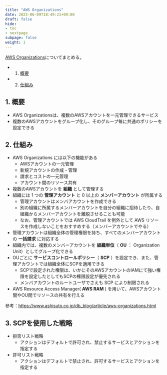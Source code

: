 ```yaml
---
title: "AWS Organizations"
date: 2023-06-09T18:49:21+09:00
draft: false
hide:
- toc
- nextpage
subpage: false
weight: 1
---
```


<!--more-->

[AWS Organizations](https://docs.aws.amazon.com/ja_jp/organizations/latest/userguide/orgs_introduction.html)についてまとめる。

- 1. [概要](#1-概要)
- 2. [仕組み](#2-仕組み)

## 1. 概要

- AWS Organizationsは、複数のAWSアカウントを一元管理できるサービス
- 複数のAWSアカウントをグループ化し、そのグループ毎に共通のポリシーを設定できる

## 2. 仕組み

- AWS Organizations には以下の機能がある
  - AWSアカウントの一元管理
  - 新規アカウントの作成・管理
  - 請求とコストの一元管理
  - アカウント間のリソース共有
- 複数のAWSアカウントを **組織** として管理する
- 組織には 1 つの **管理アカウント** と 0 以上の **メンバーアカウント** が所属する
  - 管理アカウントはメンバアカウントを作成できる
  - 別の組織に所属するメンバーアカウントを自分の組織に招待したり、自組織からメンバーアカウントを離脱させることも可能
  - なお、管理アカウントでは AWS CloudTrail を例外として AWS リソースを作成しないことをおすすめする（メンバーアカウントでやる）
- 管理アカウントは組織全体の管理権限を持ち、すべてのメンバーアカウントの **一括請求** に対応する
- 組織内では、複数のメンバーアカウントを **組織単位**（ **OU** ： Organization Unit）としてグループ化できる
- OUごとに **サービスコントロールポリシー**（ **SCP** ）を設定でき、また、管理アカウントでは組織全体にSCPを適用できる
  - SCPで設定された権限は、いかにそのAWSアカウントのIAMにて強い権限を設定したとしてもSCPの権限設定が優先される
  - メンバアカウントのルートユーザでさえも SCP により制限される
- AWS Resource Access Manager( **AWS RAM** ) を用いて、AWSアカウント間やOU間でリソースの共有を行える

参考：https://www.ashisuto.co.jp/db_blog/article/aws-organizations.html

## 3. SCPを使用した戦略

- 拒否リスト戦略
  - アクションはデフォルトで許可され、禁止するサービスとアクションを指定する
- 許可リスト戦略
  - アクションはデフォルトで禁止され、許可するサービスとアクションを指定する